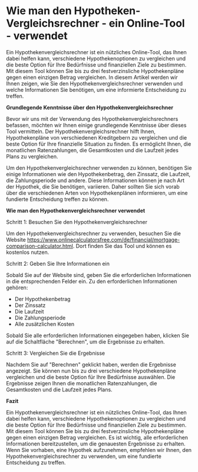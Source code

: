 Wie man den Hypotheken-Vergleichsrechner - ein Online-Tool - verwendet
======================================================================

Ein Hypothekenvergleichsrechner ist ein nützliches Online-Tool, das Ihnen dabei helfen kann, verschiedene Hypothekenoptionen zu vergleichen und die beste Option für Ihre Bedürfnisse und finanziellen Ziele zu bestimmen. Mit diesem Tool können Sie bis zu drei festverzinsliche Hypothekenpläne gegen einen einzigen Betrag vergleichen. In diesem Artikel werden wir Ihnen zeigen, wie Sie den Hypothekenvergleichsrechner verwenden und welche Informationen Sie benötigen, um eine informierte Entscheidung zu treffen.

**Grundlegende Kenntnisse über den Hypothekenvergleichsrechner**

Bevor wir uns mit der Verwendung des Hypothekenvergleichsrechners befassen, möchten wir Ihnen einige grundlegende Kenntnisse über dieses Tool vermitteln. Der Hypothekenvergleichsrechner hilft Ihnen, Hypothekenpläne von verschiedenen Kreditgebern zu vergleichen und die beste Option für Ihre finanzielle Situation zu finden. Es ermöglicht Ihnen, die monatlichen Ratenzahlungen, die Gesamtkosten und die Laufzeit jedes Plans zu vergleichen.

Um den Hypothekenvergleichsrechner verwenden zu können, benötigen Sie einige Informationen wie den Hypothekenbetrag, den Zinssatz, die Laufzeit, die Zahlungsperiode und andere. Diese Informationen können je nach Art der Hypothek, die Sie benötigen, variieren. Daher sollten Sie sich vorab über die verschiedenen Arten von Hypothekenplänen informieren, um eine fundierte Entscheidung treffen zu können.

**Wie man den Hypothekenvergleichsrechner verwendet**

Schritt 1: Besuchen Sie den Hypothekenvergleichsrechner

Um den Hypothekenvergleichsrechner zu verwenden, besuchen Sie die Website <https://www.onlinecalculatorsfree.com/de/financial/mortgage-comparison-calculator.html>. Dort finden Sie das Tool und können es kostenlos nutzen.

Schritt 2: Geben Sie Ihre Informationen ein

Sobald Sie auf der Website sind, geben Sie die erforderlichen Informationen in die entsprechenden Felder ein. Zu den erforderlichen Informationen gehören:

- Der Hypothekenbetrag
- Der Zinssatz
- Die Laufzeit
- Die Zahlungsperiode
- Alle zusätzlichen Kosten

Sobald Sie alle erforderlichen Informationen eingegeben haben, klicken Sie auf die Schaltfläche "Berechnen", um die Ergebnisse zu erhalten.

Schritt 3: Vergleichen Sie die Ergebnisse

Nachdem Sie auf "Berechnen" geklickt haben, werden die Ergebnisse angezeigt. Sie können nun bis zu drei verschiedene Hypothekenpläne vergleichen und die beste Option für Ihre Bedürfnisse auswählen. Die Ergebnisse zeigen Ihnen die monatlichen Ratenzahlungen, die Gesamtkosten und die Laufzeit jedes Plans.

**Fazit**

Ein Hypothekenvergleichsrechner ist ein nützliches Online-Tool, das Ihnen dabei helfen kann, verschiedene Hypothekenoptionen zu vergleichen und die beste Option für Ihre Bedürfnisse und finanziellen Ziele zu bestimmen. Mit diesem Tool können Sie bis zu drei festverzinsliche Hypothekenpläne gegen einen einzigen Betrag vergleichen. Es ist wichtig, alle erforderlichen Informationen bereitzustellen, um die genauesten Ergebnisse zu erhalten. Wenn Sie vorhaben, eine Hypothek aufzunehmen, empfehlen wir Ihnen, den Hypothekenvergleichsrechner zu verwenden, um eine fundierte Entscheidung zu treffen.
